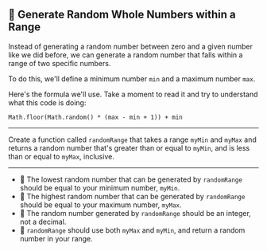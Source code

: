 🚀 Generate Random Whole Numbers within a Range
-----------------------------------------------

Instead of generating a random number between zero and a given number like we did before, we can generate a random number that falls within a range of two specific numbers.

To do this, we'll define a minimum number `min` and a maximum number `max`.

Here's the formula we'll use. Take a moment to read it and try to understand what this code is doing:

`Math.floor(Math.random() * (max - min + 1)) + min`

* * *

Create a function called `randomRange` that takes a range `myMin` and `myMax` and returns a random number that's greater than or equal to `myMin`, and is less than or equal to `myMax`, inclusive.

* * *

*   🧪 The lowest random number that can be generated by `randomRange` should be equal to your minimum number, `myMin`.
*   🧪 The highest random number that can be generated by `randomRange` should be equal to your maximum number, `myMax`.
*   🧪 The random number generated by `randomRange` should be an integer, not a decimal.
*   🧪 `randomRange` should use both `myMax` and `myMin`, and return a random number in your range.